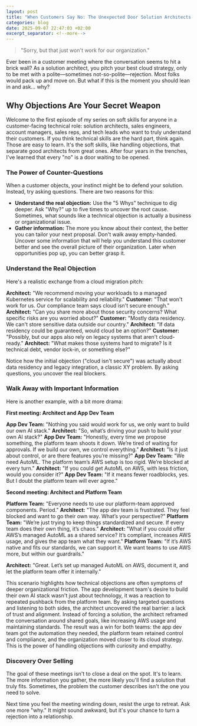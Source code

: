 ```yaml
---
layout: post
title: "When Customers Say No: The Unexpected Door Solution Architects Should Never Ignore"
categories: blog
date: 2025-09-07 22:47:03 +02:00
excerpt_separator: <!--more-->
---
```


> "Sorry, but that just won't work for our organization."

Ever been in a customer meeting where the conversation seems to hit a brick wall? As a solution architect, you pitch your best cloud strategy, only to be met with a polite—sometimes not-so-polite—rejection. Most folks would pack up and move on. But what if this is the moment you should lean in and ask... why?

<!--more-->

## Why Objections Are Your Secret Weapon

Welcome to the first episode of my series on soft skills for anyone in a customer-facing technical role: solution architects, sales engineers, account managers, sales reps, and tech leads who want to truly understand their customers. If you think technical skills are the hard part, think again. Those are easy to learn. It's the soft skills, like handling objections, that separate good architects from great ones. After four years in the trenches, I've learned that every "no" is a door waiting to be opened.

### The Power of Counter-Questions

When a customer objects, your instinct might be to defend your solution. Instead, try asking questions. There are two reasons for this:

- **Understand the real objection:** Use the "5 Whys" technique to dig deeper. Ask "Why?" up to five times to uncover the root cause. Sometimes, what sounds like a technical objection is actually a business or organizational issue.
- **Gather information:** The more you know about their context, the better you can tailor your next proposal. Don't walk away empty-handed. Uncover some information that will help you understand this customer better and see the overall picture of their organization. Later when opportunities pop up, you can better grasp it.

### Understand the Real Objection

Here's a realistic exchange from a cloud migration pitch:

**Architect:** "We recommend moving your workloads to a managed Kubernetes service for scalability and reliability."
**Customer:** "That won't work for us. Our compliance team says cloud isn't secure enough."
**Architect:** "Can you share more about those security concerns? What specific risks are you worried about?"
**Customer:** "Mostly data residency. We can't store sensitive data outside our country."
**Architect:** "If data residency could be guaranteed, would cloud be an option?"
**Customer:** "Possibly, but our apps also rely on legacy systems that aren't cloud-ready."
**Architect:** "What makes those systems hard to migrate? Is it technical debt, vendor lock-in, or something else?"

Notice how the initial objection ("cloud isn't secure") was actually about data residency and legacy integration, a classic XY problem. By asking questions, you uncover the real blockers.

### Walk Away with Important Information

Here is another example, with a bit more drama:

**First meeting: Architect and App Dev Team**

**App Dev Team:** "Nothing you said would work for us, we only want to build our own AI stack."
**Architect:** "So, what’s driving your push to build your own AI stack?"
**App Dev Team:** "Honestly, every time we propose something, the platform team shoots it down. We’re tired of waiting for approvals. If we build our own, we control everything."
**Architect:** "Is it just about control, or are there features you’re missing?"
**App Dev Team:** "We need AutoML. The platform team’s AWS setup is too rigid. We’re blocked at every turn."
**Architect:** "If you could get AutoML on AWS, with less friction, would you consider it?"
**App Dev Team:** "If it means fewer roadblocks, yes. But I doubt the platform team will ever agree."

**Second meeting: Architect and Platform Team**

**Platform Team:** "Everyone needs to use our platform-team approved components. Period."
**Architect:** "The app dev team is frustrated. They feel blocked and want to go their own way. What’s your perspective?"
**Platform Team:** "We’re just trying to keep things standardized and secure. If every team does their own thing, it’s chaos."
**Architect:** "What if you could offer AWS’s managed AutoML as a shared service? It’s compliant, increases AWS usage, and gives the app team what they want."
**Platform Team:** "If it’s AWS native and fits our standards, we can support it. We want teams to use AWS more, but within our guardrails."

**Architect:** "Great. Let’s set up managed AutoML on AWS, document it, and let the platform team offer it internally."

This scenario highlights how technical objections are often symptoms of deeper organizational friction. The app development team's desire to build their own AI stack wasn't just about technology, it was a reaction to repeated pushback from the platform team. By asking targeted questions and listening to both sides, the architect uncovered the real barrier: a lack of trust and alignment. Instead of forcing a solution, the architect reframed the conversation around shared goals, like increasing AWS usage and maintaining standards. The result was a win for both teams: the app dev team got the automation they needed, the platform team retained control and compliance, and the organization moved closer to its cloud strategy. This is the power of handling objections with curiosity and empathy.

### Discovery Over Selling

The goal of these meetings isn't to close a deal on the spot. It's to learn. The more information you gather, the more likely you'll find a solution that truly fits. Sometimes, the problem the customer describes isn't the one you need to solve.

Next time you feel the meeting winding down, resist the urge to retreat. Ask one more "why." It might sound awkward, but it's your chance to turn a rejection into a relationship.
